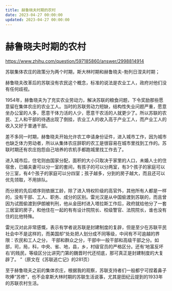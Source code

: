 ```yaml
---
title: 赫鲁晓夫时期的农村
date: 2023-04-27 00:00:00
updated: 2023-04-27 00:00:00
---
```


# 赫鲁晓夫时期的农村

https://www.zhihu.com/question/597185860/answer/2998814914

苏联集体农庄的政策分为两个时期，斯大林时期和赫鲁晓夫-勃列日涅夫时期；

赫鲁晓夫改革后的苏联没有农民这个概念，标准的说法是农业工人，政府对他们没有任何歧视。

1954年，赫鲁晓夫为了充实农业劳动力，解决苏联的粮食问题，下令奖励那些愿意留在集体农庄的农业工人。当时的苏联劳动力短缺，结构性失业问题严重，愿意坐办公室的人多，愿意干体力活的人少，愿意干农活的人就更少了。所以苏联的农民、工人和干部的待遇出现了倒挂，农业工人的收入高于产业工人，而产业工人的收入又好于普通干部。

差不多同一时期，赫鲁晓夫开始允许农工申请身份证件，进入城市工作，因为城市也缺乏体力劳动者，所以从集体农庄辞职的农工是很容易在城市里找到工作的。苏联时期还有农庄抱怨自己培养的农机手都跑城里找工作去了。

进入城市后，住宅则由国家分配，面积的大小只取决于家里的人口，未婚人士的住宿舍，已婚夫妻可以分一室的套间，有孩子的可以分两室，有3个孩子的家庭可以分三室，有4个孩子的家庭可以分四室；孩子越多，分到的房子越大，而且还可以优先领取，不用排队。

而分房的先后顺序则依据工龄，除了进入特权阶级的高官外，其他所有人都是一样的，没有干部、工人、职务、成分的区别。雷光汉是从中国偷渡到苏联的，而且曾因为试图偷渡到伊朗被判刑，他从金田村进入塔拉斯工作后，政府就给他分了一套三居室的房子，和他住在一起的有有设计院院长、校级警官、法院院长，谁也没有住的比他特殊。

雷光汉对此非常感慨，表示有学者说苏联是封建制度的复辟，但是至少在苏联平民社会中不是这样的，而美国却“处处把人划分成不同等级，中间有不可逾越的界限：农民和工人之分， 干部和群众之分，干部中一般干部和高级干部之分。如部，司，局，科，中央、省、地，县，乡，村级官员的严格区分。还有‘地富反坏右’的贱民，等级区分比讲究门第的魏晋时代还彻底，那可真正是封建制度的大复辟了。 ”（原文在《苏联逃亡记》的281页）

至于赫鲁晓夫之前的集体农庄，根据我的观察，苏联支持者们一般都宁可捏着鼻子吹捧“苏修”，也不会拿斯大林时期的苏联生活说事，尤其是田纪云提到的1933年的苏联农村生活。

